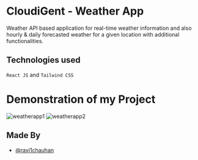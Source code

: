 # CloudiGent - Weather App
Weather API based application for real-time weather information and also hourly & daily forecasted weather for a given location with additional functionalities.
## Technologies used
```React JS``` and ```Tailwind CSS```

# Demonstration of my Project
![weatherapp1](https://user-images.githubusercontent.com/73652119/194069939-d22e583e-f75f-4dce-b70d-37e46acf43aa.png)
![weatherapp2](https://user-images.githubusercontent.com/73652119/194069949-fb8020bc-3471-4c06-9b23-2dc406aefc80.png)
## Made By

- [@ravi1chauhan](https://github.com/ravi1chauhan)
